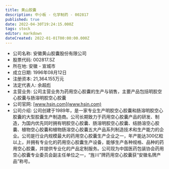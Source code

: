 ```yaml
---
title: 黄山胶囊
description: 中小板 - 化学制药 - 002817
published: true
date: 2022-04-30T19:24:15.000Z
tags: stock
editor: markdown
dateCreated: 2022-01-01T00:00:00.000Z
---
```


- 公司名称: 安徽黄山胶囊股份有限公司
- 股票代码: 002817.SZ
- 所在地: 安徽 - 宣城市
- 成立日期: 1996年08月12日
- 注册资本: 21,364.155万元
- 法定代表人: 余超彪
- 主营业务: 公司主营业务为药用空心胶囊的生产与销售，主要产品包括明胶空心胶囊与肠溶明胶空心胶囊
- 公司官网: [www.hsjn.com](www.hsjn.com)
- 公司介绍: 公司创建于1989年，是一家专业生产明胶空心胶囊和肠溶明胶空心胶囊的大型胶囊生产制造商。公司长期致力于药用空心胶囊产品的研发、制造，为国内优先同时拥有明胶空心胶囊、肠溶明胶空心胶囊、结肠溶空心胶囊、植物空心胶囊和植物肠溶空心胶囊五大产品系列制造技术和生产能力的企业。公司是行业内规模最大的药用空心胶囊生产企业之一，年产能达300亿粒以上，并拥有专业化的药用空心胶囊生产设备，能够生产各种规格、品种的药用空心胶囊，并提供专业化的产品定制服务。公司现为中国医药包装协会药用空心胶囊专业委员会副主任单位之一，“旌川”牌药用空心胶囊获“安徽名牌产品”称号。


